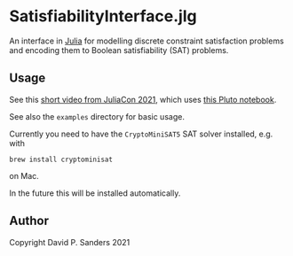 # SatisfiabilityInterface.jlg

An interface in [Julia](www.julialang.org) for modelling discrete constraint satisfaction problems and encoding them to Boolean satisfiability (SAT) problems.

## Usage

See this [short video from JuliaCon 2021](https://www.youtube.com/watch?v=F5QuDrTkAow), 
which uses [this Pluto notebook](docs/satisfiability_juliacon_2021.pluto.jl).

See also the `examples` directory for basic usage. 



Currently you need to have the `CryptoMiniSAT5` SAT solver installed, e.g. with

`brew install cryptominisat`

on Mac.

In the future this will be installed automatically.


## Author

Copyright David P. Sanders 2021
